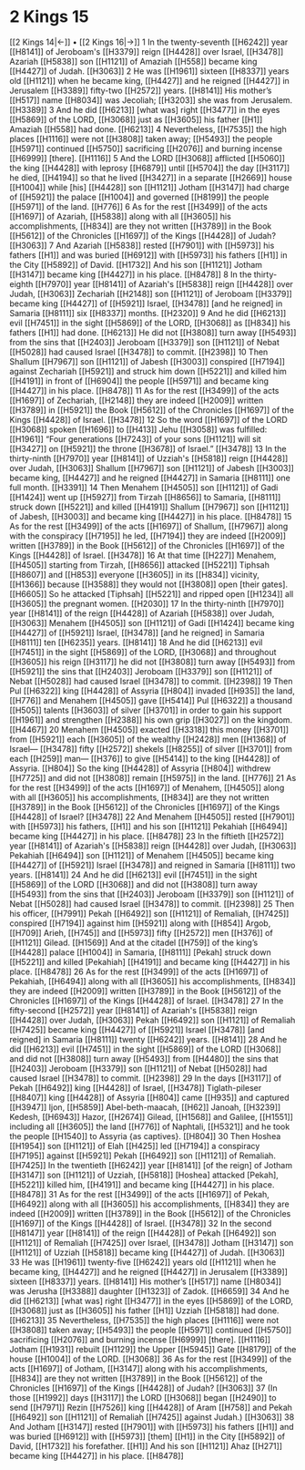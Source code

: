 # 2 Kings 15
[[2 Kings 14|←]] • [[2 Kings 16|→]]
1 In the twenty-seventh [[H6242]] year [[H8141]] of Jeroboam's [[H3379]] reign [[H4428]] over Israel, [[H3478]] Azariah [[H5838]] son [[H1121]] of Amaziah [[H558]] became king [[H4427]] of Judah. [[H3063]] 
2 He was [[H1961]] sixteen [[H8337]] years old [[H1121]] when he became king, [[H4427]] and he reigned [[H4427]] in Jerusalem [[H3389]] fifty-two [[H2572]] years. [[H8141]] His mother’s [[H517]] name [[H8034]] was Jecoliah; [[H3203]] she was from Jerusalem. [[H3389]] 
3 And he did [[H6213]] [what was] right [[H3477]] in the eyes [[H5869]] of the LORD, [[H3068]] just as [[H3605]] his father [[H1]] Amaziah [[H558]] had done. [[H6213]] 
4 Nevertheless, [[H7535]] the high places [[H1116]] were not [[H3808]] taken away; [[H5493]] the people [[H5971]] continued [[H5750]] sacrificing [[H2076]] and burning incense [[H6999]] [there]. [[H1116]] 
5 And the LORD [[H3068]] afflicted [[H5060]] the king [[H4428]] with leprosy [[H6879]] until [[H5704]] the day [[H3117]] he died, [[H4194]] so that he lived [[H3427]] in a separate [[H2669]] house [[H1004]] while [his] [[H4428]] son [[H1121]] Jotham [[H3147]] had charge of [[H5921]] the palace [[H1004]] and governed [[H8199]] the people [[H5971]] of the land. [[H776]] 
6 As for the rest [[H3499]] of the acts [[H1697]] of Azariah, [[H5838]] along with all [[H3605]] his accomplishments, [[H834]] are they not written [[H3789]] in the Book [[H5612]] of the Chronicles [[H1697]] of the Kings [[H4428]] of Judah? [[H3063]] 
7 And Azariah [[H5838]] rested [[H7901]] with [[H5973]] his fathers [[H1]] and was buried [[H6912]] with [[H5973]] his fathers [[H1]] in the City [[H5892]] of David. [[H1732]] And his son [[H1121]] Jotham [[H3147]] became king [[H4427]] in his place. [[H8478]] 
8 In the thirty-eighth [[H7970]] year [[H8141]] of Azariah's [[H5838]] reign [[H4428]] over Judah, [[H3063]] Zechariah [[H2148]] son [[H1121]] of Jeroboam [[H3379]] became king [[H4427]] of [[H5921]] Israel, [[H3478]] [and he reigned] in Samaria [[H8111]] six [[H8337]] months. [[H2320]] 
9 And he did [[H6213]] evil [[H7451]] in the sight [[H5869]] of the LORD, [[H3068]] as [[H834]] his fathers [[H1]] had done. [[H6213]] He did not [[H3808]] turn away [[H5493]] from the sins that [[H2403]] Jeroboam [[H3379]] son [[H1121]] of Nebat [[H5028]] had caused Israel [[H3478]] to commit. [[H2398]] 
10 Then Shallum [[H7967]] son [[H1121]] of Jabesh [[H3003]] conspired [[H7194]] against Zechariah [[H5921]] and struck him down [[H5221]] and killed him [[H4191]] in front of [[H6904]] the people [[H5971]] and became king [[H4427]] in his place. [[H8478]] 
11 As for the rest [[H3499]] of the acts [[H1697]] of Zechariah, [[H2148]] they are indeed [[H2009]] written [[H3789]] in [[H5921]] the Book [[H5612]] of the Chronicles [[H1697]] of the Kings [[H4428]] of Israel. [[H3478]] 
12 So the word [[H1697]] of the LORD [[H3068]] spoken [[H1696]] to [[H413]] Jehu [[H3058]] was fulfilled: [[H1961]] “Four generations [[H7243]] of your sons [[H1121]] will sit [[H3427]] on [[H5921]] the throne [[H3678]] of Israel.” [[H3478]] 
13 In the thirty-ninth [[H7970]] year [[H8141]] of Uzziah's [[H5818]] reign [[H4428]] over Judah, [[H3063]] Shallum [[H7967]] son [[H1121]] of Jabesh [[H3003]] became king, [[H4427]] and he reigned [[H4427]] in Samaria [[H8111]] one full month. [[H3391]] 
14 Then Menahem [[H4505]] son [[H1121]] of Gadi [[H1424]] went up [[H5927]] from Tirzah [[H8656]] to Samaria, [[H8111]] struck down [[H5221]] and killed [[H4191]] Shallum [[H7967]] son [[H1121]] of Jabesh, [[H3003]] and became king [[H4427]] in his place. [[H8478]] 
15 As for the rest [[H3499]] of the acts [[H1697]] of Shallum, [[H7967]] along with the conspiracy [[H7195]] he led, [[H7194]] they are indeed [[H2009]] written [[H3789]] in the Book [[H5612]] of the Chronicles [[H1697]] of the Kings [[H4428]] of Israel. [[H3478]] 
16 At that time [[H227]] Menahem, [[H4505]] starting from Tirzah, [[H8656]] attacked [[H5221]] Tiphsah [[H8607]] and [[H853]] everyone [[H3605]] in its [[H834]] vicinity, [[H1366]] because [[H3588]] they would not [[H3808]] open [their gates]. [[H6605]] So he attacked [Tiphsah] [[H5221]] and ripped open [[H1234]] all [[H3605]] the pregnant women. [[H2030]] 
17 In the thirty-ninth [[H7970]] year [[H8141]] of the reign [[H4428]] of Azariah [[H5838]] over Judah, [[H3063]] Menahem [[H4505]] son [[H1121]] of Gadi [[H1424]] became king [[H4427]] of [[H5921]] Israel, [[H3478]] [and he reigned] in Samaria [[H8111]] ten [[H6235]] years. [[H8141]] 
18 And he did [[H6213]] evil [[H7451]] in the sight [[H5869]] of the LORD, [[H3068]] and throughout [[H3605]] his reign [[H3117]] he did not [[H3808]] turn away [[H5493]] from [[H5921]] the sins that [[H2403]] Jeroboam [[H3379]] son [[H1121]] of Nebat [[H5028]] had caused Israel [[H3478]] to commit. [[H2398]] 
19 Then Pul [[H6322]] king [[H4428]] of Assyria [[H804]] invaded [[H935]] the land, [[H776]] and Menahem [[H4505]] gave [[H5414]] Pul [[H6322]] a thousand [[H505]] talents [[H3603]] of silver [[H3701]] in order to gain his support [[H1961]] and strengthen [[H2388]] his own grip [[H3027]] on the kingdom. [[H4467]] 
20 Menahem [[H4505]] exacted [[H3318]] this money [[H3701]] from [[H5921]] each [[H3605]] of the wealthy [[H2428]] men [[H1368]] of Israel— [[H3478]] fifty [[H2572]] shekels [[H8255]] of silver [[H3701]] from each [[H259]] man— [[H376]] to give [[H5414]] to the king [[H4428]] of Assyria. [[H804]] So the king [[H4428]] of Assyria [[H804]] withdrew [[H7725]] and did not [[H3808]] remain [[H5975]] in the land. [[H776]] 
21 As for the rest [[H3499]] of the acts [[H1697]] of Menahem, [[H4505]] along with all [[H3605]] his accomplishments, [[H834]] are they not written [[H3789]] in the Book [[H5612]] of the Chronicles [[H1697]] of the Kings [[H4428]] of Israel? [[H3478]] 
22 And Menahem [[H4505]] rested [[H7901]] with [[H5973]] his fathers, [[H1]] and his son [[H1121]] Pekahiah [[H6494]] became king [[H4427]] in his place. [[H8478]] 
23 In the fiftieth [[H2572]] year [[H8141]] of Azariah's [[H5838]] reign [[H4428]] over Judah, [[H3063]] Pekahiah [[H6494]] son [[H1121]] of Menahem [[H4505]] became king [[H4427]] of [[H5921]] Israel [[H3478]] and reigned in Samaria [[H8111]] two years. [[H8141]] 
24 And he did [[H6213]] evil [[H7451]] in the sight [[H5869]] of the LORD [[H3068]] and did not [[H3808]] turn away [[H5493]] from the sins that [[H2403]] Jeroboam [[H3379]] son [[H1121]] of Nebat [[H5028]] had caused Israel [[H3478]] to commit. [[H2398]] 
25 Then his officer, [[H7991]] Pekah [[H6492]] son [[H1121]] of Remaliah, [[H7425]] conspired [[H7194]] against him [[H5921]] along with [[H854]] Argob, [[H709]] Arieh, [[H745]] and [[H5973]] fifty [[H2572]] men [[H376]] of [[H1121]] Gilead. [[H1569]] And at the citadel [[H759]] of the king’s [[H4428]] palace [[H1004]] in Samaria, [[H8111]] [Pekah] struck down [[H5221]] and killed [Pekahiah] [[H4191]] and became king [[H4427]] in his place. [[H8478]] 
26 As for the rest [[H3499]] of the acts [[H1697]] of Pekahiah, [[H6494]] along with all [[H3605]] his accomplishments, [[H834]] they are indeed [[H2009]] written [[H3789]] in the Book [[H5612]] of the Chronicles [[H1697]] of the Kings [[H4428]] of Israel. [[H3478]] 
27 In the fifty-second [[H2572]] year [[H8141]] of Azariah's [[H5838]] reign [[H4428]] over Judah, [[H3063]] Pekah [[H6492]] son [[H1121]] of Remaliah [[H7425]] became king [[H4427]] of [[H5921]] Israel [[H3478]] [and reigned] in Samaria [[H8111]] twenty [[H6242]] years. [[H8141]] 
28 And he did [[H6213]] evil [[H7451]] in the sight [[H5869]] of the LORD [[H3068]] and did not [[H3808]] turn away [[H5493]] from [[H4480]] the sins that [[H2403]] Jeroboam [[H3379]] son [[H1121]] of Nebat [[H5028]] had caused Israel [[H3478]] to commit. [[H2398]] 
29 In the days [[H3117]] of Pekah [[H6492]] king [[H4428]] of Israel, [[H3478]] Tiglath-pileser [[H8407]] king [[H4428]] of Assyria [[H804]] came [[H935]] and captured [[H3947]] Ijon, [[H5859]] Abel-beth-maacah, [[H62]] Janoah, [[H3239]] Kedesh, [[H6943]] Hazor, [[H2674]] Gilead, [[H1568]] and Galilee, [[H1551]] including all [[H3605]] the land [[H776]] of Naphtali, [[H5321]] and he took the people [[H1540]] to Assyria {as captives}. [[H804]] 
30 Then Hoshea [[H1954]] son [[H1121]] of Elah [[H425]] led [[H7194]] a conspiracy [[H7195]] against [[H5921]] Pekah [[H6492]] son [[H1121]] of Remaliah. [[H7425]] In the twentieth [[H6242]] year [[H8141]] [of the reign] of Jotham [[H3147]] son [[H1121]] of Uzziah, [[H5818]] [Hoshea] attacked [Pekah], [[H5221]] killed him, [[H4191]] and became king [[H4427]] in his place. [[H8478]] 
31 As for the rest [[H3499]] of the acts [[H1697]] of Pekah, [[H6492]] along with all [[H3605]] his accomplishments, [[H834]] they are indeed [[H2009]] written [[H3789]] in the Book [[H5612]] of the Chronicles [[H1697]] of the Kings [[H4428]] of Israel. [[H3478]] 
32 In the second [[H8147]] year [[H8141]] of the reign [[H4428]] of Pekah [[H6492]] son [[H1121]] of Remaliah [[H7425]] over Israel, [[H3478]] Jotham [[H3147]] son [[H1121]] of Uzziah [[H5818]] became king [[H4427]] of Judah. [[H3063]] 
33 He was [[H1961]] twenty-five [[H6242]] years old [[H1121]] when he became king, [[H4427]] and he reigned [[H4427]] in Jerusalem [[H3389]] sixteen [[H8337]] years. [[H8141]] His mother’s [[H517]] name [[H8034]] was Jerusha [[H3388]] daughter [[H1323]] of Zadok. [[H6659]] 
34 And he did [[H6213]] [what was] right [[H3477]] in the eyes [[H5869]] of the LORD, [[H3068]] just as [[H3605]] his father [[H1]] Uzziah [[H5818]] had done. [[H6213]] 
35 Nevertheless, [[H7535]] the high places [[H1116]] were not [[H3808]] taken away; [[H5493]] the people [[H5971]] continued [[H5750]] sacrificing [[H2076]] and burning incense [[H6999]] [there]. [[H1116]] Jotham [[H1931]] rebuilt [[H1129]] the Upper [[H5945]] Gate [[H8179]] of the house [[H1004]] of the LORD. [[H3068]] 
36 As for the rest [[H3499]] of the acts [[H1697]] of Jotham, [[H3147]] along with his accomplishments, [[H834]] are they not written [[H3789]] in the Book [[H5612]] of the Chronicles [[H1697]] of the Kings [[H4428]] of Judah? [[H3063]] 
37 (In those [[H1992]] days [[H3117]] the LORD [[H3068]] began [[H2490]] to send [[H7971]] Rezin [[H7526]] king [[H4428]] of Aram [[H758]] and Pekah [[H6492]] son [[H1121]] of Remaliah [[H7425]] against Judah.) [[H3063]] 
38 And Jotham [[H3147]] rested [[H7901]] with [[H5973]] his fathers [[H1]] and was buried [[H6912]] with [[H5973]] [them] [[H1]] in the City [[H5892]] of David, [[H1732]] his forefather. [[H1]] And his son [[H1121]] Ahaz [[H271]] became king [[H4427]] in his place. [[H8478]] 
